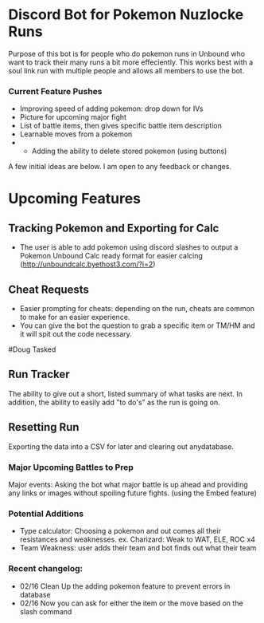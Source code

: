 # Discord Bot for Pokemon Nuzlocke Runs

Purpose of this bot is for people who do pokemon runs in Unbound who want to track their many runs a bit more effeciently. This works best with a soul link run with multiple people and allows all members to use the bot. 

### Current Feature Pushes
- Improving speed of adding pokemon: drop down for IVs
- Picture for upcoming major fight
- List of battle items, then gives specific battle item description
- Learnable moves from a pokemon
- - Adding the ability to delete stored pokemon (using buttons)


A few initial ideas are below. I am open to any feedback or changes.

# Upcoming Features
## Tracking Pokemon and Exporting for Calc
- The user is able to add pokemon using discord slashes to output a Pokemon Unbound Calc ready format for easier calcing (http://unboundcalc.byethost3.com/?i=2)

## Cheat Requests
- Easier prompting for cheats: depending on the run, cheats are common to make for an easier experience. 
- You can give the bot the question to grab a specific item or TM/HM and it will spit out the code necessary.

#Doug Tasked
## Run Tracker
  The ability to give out a short, listed summary of what tasks are next. 
  In addition, the ability to easily add "to do's" as the run is going on.

## Resetting Run
Exporting the data into a CSV for later and clearing out anydatabase. 


### Major Upcoming Battles to Prep
Major events: Asking the bot what major battle is up ahead and providing any links or images without spoiling future fights. (using the Embed feature) 

### Potential Additions 

- Type calculator: Choosing a pokemon and out comes all their resistances and weaknesses. ex. Charizard: Weak to WAT, ELE, ROC x4
- Team Weakness: user adds their team and bot finds out what their team 

### Recent changelog:
- 02/16 Clean Up the adding pokemon feature to prevent errors in database
- 02/16 Now you can ask for either the item or the move based on the slash command 